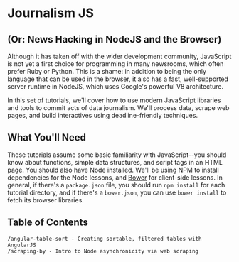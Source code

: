 Journalism JS
=============

(Or: News Hacking in NodeJS and the Browser)
--------------------------------------------

Although it has taken off with the wider development community, JavaScript is not yet a first choice for programming in many newsrooms, which often prefer Ruby or Python. This is a shame: in addition to being the only language that can be used in the browser, it also has a fast, well-supported server runtime in NodeJS, which uses Google's powerful V8 architecture.

In this set of tutorials, we'll cover how to use modern JavaScript libraries and tools to commit acts of data journalism. We'll process data, scrape web pages, and build interactives using deadline-friendly techniques.

What You'll Need
----------------

These tutorials assume some basic familiarity with JavaScript--you should know about functions, simple data structures, and script tags in an HTML page. You should also have Node installed. We'll be using NPM to install dependencies for the Node lessons, and [Bower](http://bower.io) for client-side lessons. In general, if there's a `package.json` file, you should run `npm install` for each tutorial directory, and if there's a `bower.json`, you can use `bower install` to fetch its browser libraries.

Table of Contents
-----------------

```
/angular-table-sort - Creating sortable, filtered tables with AngularJS
/scraping-by - Intro to Node asynchronicity via web scraping
```
